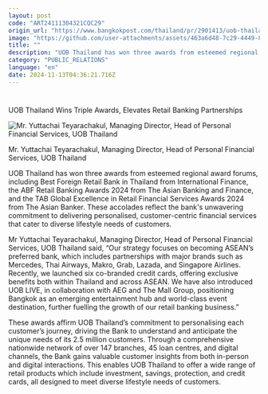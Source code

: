 ```yaml
---
layout: post
code: "ART24111304321CQC29"
origin_url: "https://www.bangkokpost.com/thailand/pr/2901413/uob-thailand-wins-triple-awards-elevates-retail-banking-partnerships"
image: "https://github.com/user-attachments/assets/463a6d48-7c29-4449-8227-e70a7d39be11"
title: ""
description: "UOB Thailand has won three awards from esteemed regional award forums, including Best Foreign Retail Bank in Thailand from  International Finance , the ABF Retail Banking Awards 2024 from  The Asian Banking and Finance , and the TAB Global Excellence in Retail Financial Services Awards 2024 from  The Asian Banker . These accolades reflect the bank"
category: "PUBLIC_RELATIONS"
language: "en"
date: 2024-11-13T04:36:21.716Z
---
```


# 

UOB Thailand Wins Triple Awards, Elevates Retail Banking Partnerships

![Mr. Yuttachai Teyarachakul, Managing Director, Head of Personal Financial Services, UOB Thailand](https://github.com/user-attachments/assets/de5bf6be-7e3e-4dc6-9fc5-784c801e1ec2)

Mr. Yuttachai Teyarachakul, Managing Director, Head of Personal Financial Services, UOB Thailand

UOB Thailand has won three awards from esteemed regional award forums, including Best Foreign Retail Bank in Thailand from International Finance, the ABF Retail Banking Awards 2024 from The Asian Banking and Finance, and the TAB Global Excellence in Retail Financial Services Awards 2024 from The Asian Banker. These accolades reflect the bank's unwavering commitment to delivering personalised, customer-centric financial services that cater to diverse lifestyle needs of customers. 

Mr Yuttachai Teyarachakul, Managing Director, Head of Personal Financial Services, UOB Thailand said, “Our strategy focuses on becoming ASEAN’s preferred bank, which includes partnerships with major brands such as Mercedes, Thai Airways, Makro, Grab, Lazada, and Singapore Airlines. Recently, we launched six co-branded credit cards, offering exclusive benefits both within Thailand and across ASEAN. We have also introduced UOB LIVE, in collaboration with AEG and The Mall Group, positioning Bangkok as an emerging entertainment hub and world-class event destination, further fuelling the growth of our retail banking business.” 

These awards affirm UOB Thailand’s commitment to personalising each customer’s journey, driving the Bank to understand and anticipate the unique needs of its 2.5 million customers. Through a comprehensive nationwide network of over 147 branches, 45 loan centres, and digital channels, the Bank gains valuable customer insights from both in-person and digital interactions. This enables UOB Thailand to offer a wide range of retail products which include investment, savings, protection, and credit cards, all designed to meet diverse lifestyle needs of customers.
